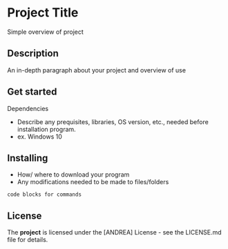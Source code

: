 # Project Title
Simple overview of project

## Description
An in-depth paragraph about your project and overview of use

## Get started
Dependencies
- Describe any prequisites, libraries, OS version, etc.,  needed before installation program.
- ex. Windows 10

## Installing
- How/ where to download your program
- Any modifications needed to be made to files/folders

`code blocks for commands`

## License
The **project** is licensed under the [ANDREA] License - see the LICENSE.md file for details.
